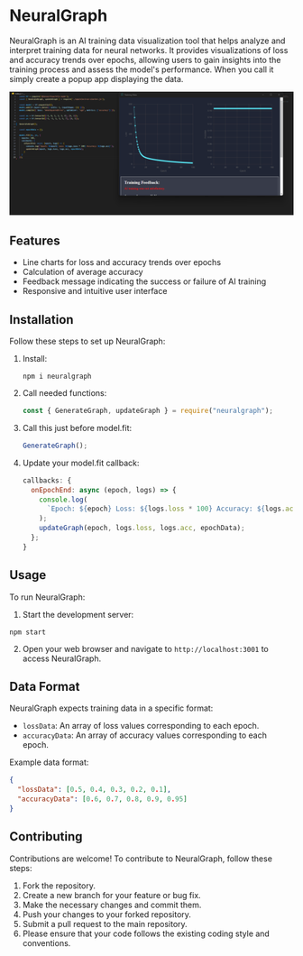 # NeuralGraph

NeuralGraph is an AI training data visualization tool that helps analyze and interpret training data for neural networks. It provides visualizations of loss and accuracy trends over epochs, allowing users to gain insights into the training process and assess the model's performance. When you call it simply create a popup app displaying the data.

![NeuralGraph Preview](./images/img.png)

## Features

- Line charts for loss and accuracy trends over epochs
- Calculation of average accuracy
- Feedback message indicating the success or failure of AI training
- Responsive and intuitive user interface

## Installation

Follow these steps to set up NeuralGraph:

1. Install:
   ```shell
   npm i neuralgraph
   ```
2. Call needed functions:
   ```js
   const { GenerateGraph, updateGraph } = require("neuralgraph");
   ```
3. Call this just before model.fit:
   ```js
   GenerateGraph();
   ```
4. Update your model.fit callback:
   ```js
   callbacks: {
     onEpochEnd: async (epoch, logs) => {
       console.log(
         `Epoch: ${epoch} Loss: ${logs.loss * 100} Accuracy: ${logs.acc}`
       );
       updateGraph(epoch, logs.loss, logs.acc, epochData);
     };
   }
   ```

## Usage

To run NeuralGraph:

1. Start the development server:
 ```shell
 npm start
````

2. Open your web browser and navigate to `http://localhost:3001` to access NeuralGraph.

## Data Format

NeuralGraph expects training data in a specific format:

- `lossData`: An array of loss values corresponding to each epoch.
- `accuracyData`: An array of accuracy values corresponding to each epoch.

Example data format:

```json
{
  "lossData": [0.5, 0.4, 0.3, 0.2, 0.1],
  "accuracyData": [0.6, 0.7, 0.8, 0.9, 0.95]
}
```

## Contributing

Contributions are welcome! To contribute to NeuralGraph, follow these steps:

1. Fork the repository.
2. Create a new branch for your feature or bug fix.
3. Make the necessary changes and commit them.
4. Push your changes to your forked repository.
5. Submit a pull request to the main repository.
6. Please ensure that your code follows the existing coding style and conventions.
